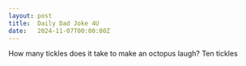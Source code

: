 ```yaml
---
layout: post
title:  Daily Dad Joke 4U
date:   2024-11-07T00:00:00Z
---
```

How many tickles does it take to make an octopus laugh? Ten tickles
